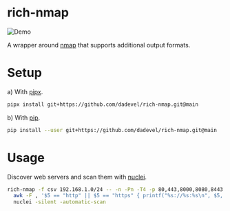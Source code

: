 # rich-nmap

![Demo](./assets/demo.gif)

A wrapper around [nmap](https://nmap.org/) that supports additional output formats.

# Setup

a) With [pipx](https://github.com/pypa/pipx).

~~~ bash
pipx install git+https://github.com/dadevel/rich-nmap.git@main
~~~

b) With [pip](https://github.com/pypa/pip).

~~~ bash
pip install --user git+https://github.com/dadevel/rich-nmap.git@main
~~~

# Usage

Discover web servers and scan them with [nuclei](https://github.com/projectdiscovery/nuclei).

~~~ bash
rich-nmap -f csv 192.168.1.0/24 -- -n -Pn -T4 -p 80,443,8000,8080,8443 -sT -sV --version-intensity 0 | \
  awk -F , '$5 == "http" || $5 == "https" { printf("%s://%s:%s\n", $5, $1, $3); }' | \
  nuclei -silent -automatic-scan
~~~
